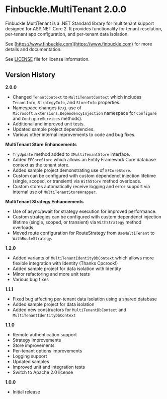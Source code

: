 # Finbuckle.MultiTenant 2.0.0

Finbuckle.MultiTenant is a .NET Standard library for multitenant support designed for ASP.NET Core 2. It provides functionality for tenant resolution, per-tenant app configuration, and per-tenant data isolation.

See [https://www.finbuckle.com](https://www.finbuckle.com) for more details and documentation.  

See [LICENSE](LICENSE) file for license information.

## Version History

**2.0.0**
* Changed `TenantContext` to `MultiTenantContext` which includes `TenantInfo`, `StrategyInfo`, and `StoreInfo` properties.
* Namespace changes (e.g. use of `Microsoft.Extensions.DependencyInjection` namespace for `Configure` and `ConfigureServices` methods).
* Additional and improved unit tests.
* Updated sample project dependencies.
* Various other internal improvements to code and bug fixes.

**MultiTenant Store Enhancements**
* `TryUpdate` method added to `IMultiTenantStore` interface.
* Added `EFCoreStore` which allows an Entity Framework Core database context as the tenant store.
* Added sample project demonstrating use of `EFCoreStore`.
* Custom can be configured with custom dependenct injection lifetime (single, scoped, or transient) via `WithStore` method overloads.
* Custom stores automatically receive logging and error support via internal use of `MultiTenantStoreWrapper`.

**MultiTenant Strategy Enhancements**
* Use of async/await for strategy execution for improved performance.
* Custom strategies can be configured with custom dependenct injection lifetime (single, scoped, or transient) via `WithStrategy` method overloads.
* Moved route configuration for RouteStrategy from `UseMultiTenant` to `WithRouteStrategy`.

**1.2.0**
* Added variants of `MultiTenantIdentityDbContext` which allows more flexible integration with Identity (Thanks Cpcrook!)
* Added sample project for data isolation with Identity
* Minor refactoring and more unit tests
* Various bug fixes

**1.1.1**
* Fixed bug affecting per-tenant data isolation using a shared database
* Added sample project for data isolation
* Added new constructors for `MultiTenantDbContext` and `MultiTenantIdentityDbContext`

**1.1.0**
* Remote authentication support
* Strategy improvements
* Store improvements
* Per-tenant options improvements
* Logging support
* Updated samples
* Improved unit and integration tests
* Switch to Apache 2.0 license

**1.0.0**
* Initial release
